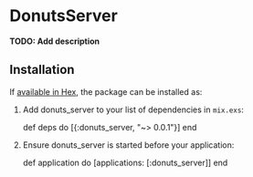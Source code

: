 # DonutsServer

**TODO: Add description**

## Installation

If [available in Hex](https://hex.pm/docs/publish), the package can be installed as:

  1. Add donuts_server to your list of dependencies in `mix.exs`:

        def deps do
          [{:donuts_server, "~> 0.0.1"}]
        end

  2. Ensure donuts_server is started before your application:

        def application do
          [applications: [:donuts_server]]
        end

